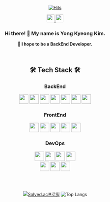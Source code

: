<div align="center">   
 
  [![Hits](https://hits.seeyoufarm.com/api/count/incr/badge.svg?url=https%3A%2F%2Fgithub.com%2FK-Y-k&count_bg=%2379C83D&title_bg=%23504E4E&icon=esea.svg&icon_color=%23FFDD00&title=hits&edge_flat=false)](https://hits.seeyoufarm.com)
  
  <a href="https://blog.naver.com/kyk7777_">
    <img height="25em" src="https://img.shields.io/badge/Tech blog-03C75A?style=flat-square&logo=naver&logoColor=white"/>
  </a>
  <a href="https://www.notion.so/Kim-Yong-Kyeong-6b0e2c8c9af74bda8a8b01d04048035f">
    <img height="25em" src="https://img.shields.io/badge/Notion-000000?style=flat-square&logo=Notion&logoColor=white"/>
  </a>
	
  ### Hi there! 👋 My name is Yong Kyeong Kim.
  **🌱 I hope to be a BackEnd Developer.** 
  
  <br/>
  
  ## 🛠️ Tech Stack 🛠️
  <h3>BackEnd</h3>
  <img height="30em" src="https://img.shields.io/badge/Java-ED8B00?style=flat-square&logo=JAVA&logoColor=white" />
  <img height="30em" src="https://img.shields.io/badge/Spring-6DB33F?style=flat-square&logo=Spring&logoColor=white" />
  <img height="30em" src="https://img.shields.io/badge/SpringBoot-369F36?style=flat-square&logo=SpringBoot&logoColor=white" />
  <img height="30em" src="https://img.shields.io/badge/JPA-173B3F?style=flat-square&logo=Hibernate&logoColor=white" />
  <img height="30em" src="https://img.shields.io/badge/QDSl-003366?style=flat-square&logo=QDSl&logoColor=white" />
  <img height="30em" src="https://img.shields.io/badge/MySql-4479A1?style=flat-square&logo=MySql&logoColor=white" />
  <img height="30em" src="https://img.shields.io/badge/H2-5a5a5a?style=flat-square" />
  
  <h3>FrontEnd</h3>
  <img height="30em" src="https://img.shields.io/badge/HTML5-E34F26?style=flat-square&logo=HTML5&logoColor=white" />
  <img height="30em" src="https://img.shields.io/badge/CSS-288CD2?style=flat-square&logo=CSS3&logoColor=white" />
  <img height="30em" src="https://img.shields.io/badge/JavaScript-F7DF1E?style=flat-square&logo=JavaScript&logoColor=black" />
  <img height="30em" src="https://img.shields.io/badge/Bootstrap-7952B3?style=flat-square&logo=Bootstrap&logoColor=white" />
  <img height="30em" src="https://img.shields.io/badge/Thymeleaf-005F0F?style=flat-square&logo=thymeleaf&logoColor=white" />

  <h3>DevOps</h3>
  <img height="30em" src="https://img.shields.io/badge/Linux-FCC624?style=flat-square&logo=Linux&logoColor=black" />
  <img height="30em" src="https://img.shields.io/badge/Amazon EC2-FF9900?style=flat-square&logo=Amazon EC2&logoColor=black" />
  <img height="30em" src="https://img.shields.io/badge/Amazon RDS-527FFF?style=flat-square&logo=Amazon RDS&logoColor=black" />
  <img height="30em" src="https://img.shields.io/badge/Amazon S3-69A31?style=flat-square&logo=Amazon S3&logoColor=white" />
  <br>
  <img height="30em" src="https://img.shields.io/badge/GitHub Actions-2088FF?style=flat-square&logo=GitHub Actions&logoColor=black" />
  <img height="30em" src="https://img.shields.io/badge/AWS CodeDeploy-288CD2?style=flat-square" />
  <img height="30em" src="https://img.shields.io/badge/NGINX-009639?style=flat-square&logo=NGINX&logoColor=black" />

  <br/><br/>
	
  [![Solved.ac프로필](http://mazassumnida.wtf/api/v2/generate_badge?boj=kyk4957)](https://solved.ac/kyk4957)
  ![Top Langs](https://github-readme-stats.vercel.app/api/top-langs/?username=K-Y-k&layout=compact)
	
</div>


<!--CD5050 CC9966 FFA500 5C6BC0 B750EA EA9A56-->
<!-- ![KYK's GitHub stats](https://github-readme-stats.vercel.app/api?username=K-Y-k) -->
  
<!--
**K-Y-k/K-Y-k** is a ✨ _special_ ✨ repository because its `README.md` (this file) appears on your GitHub profile.

Here are some ideas to get you started:

- 🔭 I’m currently working on ...
- 🌱 I’m currently learning ...
- 👯 I’m looking to collaborate on ...
- 🤔 I’m looking for help with ...
- 💬 Ask me about ...
- 📫 How to reach me: ...
- 😄 Pronouns: ...
- ⚡ Fun fact: ...
-->

